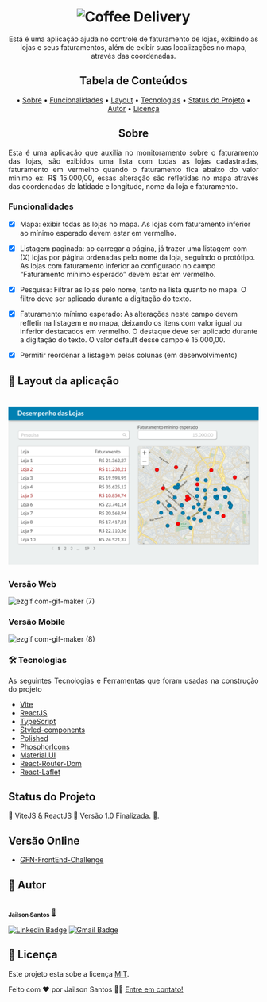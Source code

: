 <h1 align="center">
  <img alt="Coffee Delivery" title="Coffee Delivery" src="./src/assets/logocoffeedelivery.svg" />
</h1>

<p align="center">
  Está é uma aplicação ajuda no controle de faturamento de lojas, exibindo as lojas e seus faturamentos, além de exibir suas localizações no mapa, através das coordenadas.
</p>

<h2 align="center">Tabela de Conteúdos</h2>
<p align="center">
  • <a href="#sobre">Sobre</a>
  • <a href="#funcionalidades">Funcionalidades</a>
  • <a href="#layout">Layout</a>
  • <a href="#tecnologias">Tecnologias</a> 
  • <a href="#status">Status do Projeto</a> 
  • <a href="#autor">Autor</a>
  • <a href="#licenca">Licença</a>
</p>

<h2 align="center" id="sobre">Sobre</h2>
<p align="justify">Esta é uma aplicação que auxilia no monitoramento sobre o faturamento das lojas, são exibidos uma lista com todas as lojas cadastradas, faturamento em vermelho quando o faturamento fica abaixo do valor minimo ex: R$ 15.000,00, essas alteração são refletidas no mapa através das coordenadas de latidade e longitude, nome da loja e faturamento.</p>

<h3 align="left" id="funcionalidades">Funcionalidades</h3>

- [x] Mapa: exibir todas as lojas no mapa. As lojas com faturamento inferior ao mínimo
esperado devem estar em vermelho.
- [x] Listagem paginada: ao carregar a página, já trazer uma listagem com (X) lojas por
página ordenadas pelo nome da loja, seguindo o protótipo. As lojas com faturamento
inferior ao configurado no campo “Faturamento mínimo esperado” devem estar em
vermelho.
- [x] Pesquisa: Filtrar as lojas pelo nome, tanto na lista quanto no mapa. O filtro deve ser
aplicado durante a digitação do texto.
- [x] Faturamento mínimo esperado: As alterações neste campo devem refletir na listagem
e no mapa, deixando os itens com valor igual ou inferior destacados em vermelho. O
destaque deve ser aplicado durante a digitação do texto. O valor default desse campo é
15.000,00.
- [x] Permitir reordenar a listagem pelas colunas (em desenvolvimento)


<h2 align="left" id="layout">🎨 Layout da aplicação</h2>
<h1 align="center">
  <img alt="GFN Challenge" title="GFN Challenge" src="./src/assets/prototipo.png" />
</h1>

<h3 align="left" id="layout">Versão Web</h3>

![ezgif com-gif-maker (7)](https://user-images.githubusercontent.com/11697713/183756906-b7fecc3b-ce5c-4dc5-8480-0be35fc743ae.gif)

<h3 align="left" id="layout">Versão Mobile</h3>

![ezgif com-gif-maker (8)](https://user-images.githubusercontent.com/11697713/183758264-25cf8bef-0dfa-44de-ad26-92468fb575c8.gif)

<h3 align="left" id="tecnologias">🛠 Tecnologias</h3>
<p align="justify">As seguintes Tecnologias e Ferramentas que foram usadas na construção do projeto</p>

- [Vite](https://vitejs.dev/)
- [ReactJS](https://pt-br.reactjs.org/)
- [TypeScript](https://www.typescriptlang.org/)
- [Styled-components](https://styled-components.com/)
- [Polished](https://www.npmjs.com/package/polished)
- [PhosphorIcons](https://phosphoricons.com/)
- [Material.UI](https://mui.com/pt/)
- [React-Router-Dom](https://v5.reactrouter.com/web/guides/quick-start)
- [React-Laflet](https://react-leaflet.js.org/docs)

<h2 align="left" id="status">Status do Projeto</h2>
<p align="left"> 🚧  ViteJS & ReactJS 🚀 Versão 1.0 Finalizada.  🚧.</p>

<h2 align="left" id="link-online">Versão Online</h2>

- [GFN-FrontEnd-Challenge](https://gfn-frontend-challenge.vercel.app/)

<h2 align="left" id="autor">🦸 Autor</h2>
<a href="https://github.com/JailsonSantos">
 <img style="border-radius: 50%;" src="https://avatars.githubusercontent.com/u/11697713?s=96&v=4" width="100px;" alt=""/>
 <br />
 <sub><b>Jailson Santos</b></sub></a> <a href="https://www.linkedin.com/in/jailson-santos-726395104/" title="Jailson Santos">🚀</a>
 <br />

[![Linkedin Badge](https://img.shields.io/badge/-Jailson-blue?style=flat-square&logo=Linkedin&logoColor=white&link=https://www.linkedin.com/in/jailson-santos-726395104/)](https://www.linkedin.com/in/jailson-santos-726395104/) 
[![Gmail Badge](https://img.shields.io/badge/-jailson.ads007@gmail.com-c14438?style=flat-square&logo=Gmail&logoColor=white&link=mailto:jailson.ads007@gmail.com)](mailto:jailson.ads007@gmail.com)


<h2 align="left" id="licenca">📝 Licença</h2>

Este projeto esta sobe a licença [MIT](./LICENSE).

Feito com ❤️ por Jailson Santos 👋🏽 [Entre em contato!](https://www.linkedin.com/in/jailson-santos-726395104/)